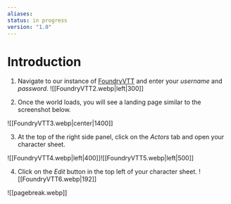 ```yaml
---
aliases: 
status: in progress
version: "1.0"
---
```

# Introduction
1. Navigate to our instance of [FoundryVTT](https://foundryredirect.com/tcs) and enter your *username* and *password*.
![[FoundryVTT2.webp|left|300]]

2. Once the world loads, you will see a landing page similar to the screenshot below.

![[FoundryVTT3.webp|center|1400]]


3. At the top of the right side panel, click on the *Actors* tab and open your character sheet.

![[FoundryVTT4.webp|left|400]]![[FoundryVTT5.webp|left|500]]

4. Click on the *Edit* button in the top left of your character sheet.
![[FoundryVTT6.webp|192]]

![[pagebreak.webp]]